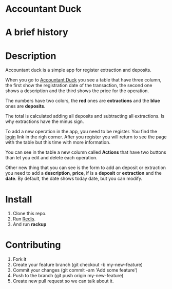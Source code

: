 Accountant Duck
================

# A brief history

# Description
Accountant duck is a simple app for register extraction and deposits.

When you go to [Accountant Duck](https://accountant-duck.herokuapp.com/) you see
a table that have three column, the first show the registration date of the transaction,
the second one shows a description and the third shows the price for the operation.

The numbers have two colors, the **red** ones are **extractions** and the **blue**
ones are **deposits**.

The total is calculated adding all deposits and subtracting all extractions.
Is why extractions have the minus sign.

To add a new operation in the app, you need to be register. You find the
[login](https://accountant-duck.herokuapp.com/login) link in the righ corner.
After you register you will return to see the page with the table but this time with more information.

You can see in the table a new column called **Actions** that have two buttons
than let you edit and delete each operation.

Other new thing that you can see is the form to add an deposit or extraction
you need to add a **description**, **price**, if is a **deposit** or **extraction**
and the **date**. By default, the date shows today date, but you can modify.

# Install
1. Clone this repo.
2. Run [Redis](http://redis.io/download).
3. And run **rackup**

# Contributing
1. Fork it
2. Create your feature branch (git checkout -b my-new-feature)
3. Commit your changes (git commit -am 'Add some feature')
4. Push to the branch (git push origin my-new-feature)
5. Create new pull request so we can talk about it.
